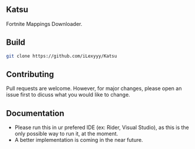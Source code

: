 ## Katsu




Fortnite Mappings Downloader.


## Build

```bash
git clone https://github.com/iLexyyy/Katsu
```

## Contributing
Pull requests are welcome. However, for major changes, please open an issue first to dicuss what you would like to change.

## Documentation

- Please run this in ur prefered IDE (ex: Rider, Visual Studio), as this is the only possible way to run it, at the moment.
- A better implementation is coming in the near future.

